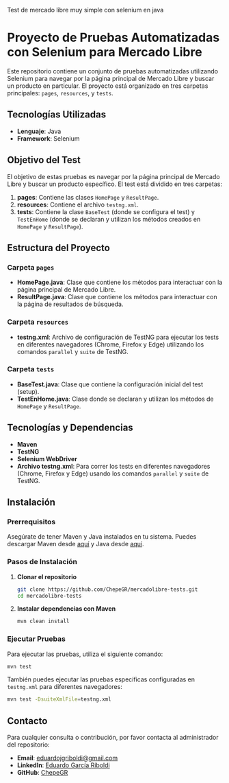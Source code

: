 Test de mercado libre muy simple con selenium en java
# Proyecto de Pruebas Automatizadas con Selenium para Mercado Libre

Este repositorio contiene un conjunto de pruebas automatizadas utilizando Selenium para navegar por la página principal de Mercado Libre y buscar un producto en particular. El proyecto está organizado en tres carpetas principales: `pages`, `resources`, y `tests`.

## Tecnologías Utilizadas

- **Lenguaje**: Java
- **Framework**: Selenium

## Objetivo del Test

El objetivo de estas pruebas es navegar por la página principal de Mercado Libre y buscar un producto específico. El test está dividido en tres carpetas:

1. **pages**: Contiene las clases `HomePage` y `ResultPage`.
2. **resources**: Contiene el archivo `testng.xml`.
3. **tests**: Contiene la clase `BaseTest` (donde se configura el test) y `TestEnHome` (donde se declaran y utilizan los métodos creados en `HomePage` y `ResultPage`).

## Estructura del Proyecto

### Carpeta `pages`

- **HomePage.java**: Clase que contiene los métodos para interactuar con la página principal de Mercado Libre.
- **ResultPage.java**: Clase que contiene los métodos para interactuar con la página de resultados de búsqueda.

### Carpeta `resources`

- **testng.xml**: Archivo de configuración de TestNG para ejecutar los tests en diferentes navegadores (Chrome, Firefox y Edge) utilizando los comandos `parallel` y `suite` de TestNG.

### Carpeta `tests`

- **BaseTest.java**: Clase que contiene la configuración inicial del test (setup).
- **TestEnHome.java**: Clase donde se declaran y utilizan los métodos de `HomePage` y `ResultPage`.

## Tecnologías y Dependencias

- **Maven**
- **TestNG**
- **Selenium WebDriver**
- **Archivo testng.xml**: Para correr los tests en diferentes navegadores (Chrome, Firefox y Edge) usando los comandos `parallel` y `suite` de TestNG.

## Instalación

### Prerrequisitos

Asegúrate de tener Maven y Java instalados en tu sistema. Puedes descargar Maven desde [aquí](https://maven.apache.org/download.cgi) y Java desde [aquí](https://www.oracle.com/java/technologies/javase-jdk11-downloads.html).

### Pasos de Instalación

1. **Clonar el repositorio**
   ```bash
   git clone https://github.com/ChepeGR/mercadolibre-tests.git
   cd mercadolibre-tests
   ```

2. **Instalar dependencias con Maven**
   ```bash
   mvn clean install
   ```

### Ejecutar Pruebas

Para ejecutar las pruebas, utiliza el siguiente comando:
```bash
mvn test
```

También puedes ejecutar las pruebas específicas configuradas en `testng.xml` para diferentes navegadores:
```bash
mvn test -DsuiteXmlFile=testng.xml
```

## Contacto

Para cualquier consulta o contribución, por favor contacta al administrador del repositorio:

- **Email**: eduardojgriboldi@gmail.com
- **LinkedIn**: [Eduardo García Riboldi](https://www.linkedin.com/in/eduardo-garcia-riboldi-36803a222)
- **GitHub**: [ChepeGR](https://github.com/ChepeGR)
